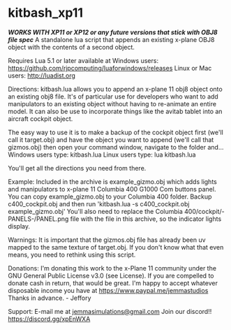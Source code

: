 # kitbash_xp11
***WORKS WITH XP11 or XP12 or any future versions that stick with OBJ8 file spec***
A standalone lua script that appends an existing x-plane OBJ8 object with the contents of a second object.

Requires Lua 5.1 or later available at 
Windows users: https://github.com/rjpcomputing/luaforwindows/releases
Linux or Mac users: http://luadist.org

Directions:
kitbash.lua allows you to append an x-plane 11 obj8 object onto an existing obj8 file.  It's
of particular use for developers who want to add manipulators to an existing object without
having to re-animate an entire model.  It can also be use to incorporate things like the avitab
tablet into an aircraft cockpit object.

The easy way to use it is to make a backup of the cockpit object first (we'll call it target.obj)
and have the object you want to append (we'll call that gizmos.obj) then open your command
window, navigate to the folder and...
Windows users type: kitbash.lua
Linux users type: lua kitbash.lua

You'll get all the directions you need from there.

Example:
Included in the archive is example_gizmo.obj which adds lights and manipulators to x-plane 11
Columbia 400 G1000 Com buttons panel.  You can copy example_gizmo.obj to your Columbia 400
folder.  Backup c400_cockpit.obj and then run 'kitbash.lua -s c400_cockpit.obj example_gizmo.obj'
You'll also need to replace the Columbia 400/cockpit/-PANELS-/PANEL.png file with the file in 
this archive, so the indicator lights display.

Warnings: 
It is important that the gizmos.obj file has already been uv mapped to the same texture of
target.obj.  If you don't know what that even means, you need to rethink using this script.

Donations:
I'm donating this work to the x-Plane 11 community under the GNU General Public License v3.0
(see License).  If you are compelled to donate cash in return, that would be great. I'm happy
to accept whatever disposable income you have at https://www.paypal.me/jemmastudios
Thanks in advance. - Jeffory

Support:
E-mail me at jemmasimulations@gmail.com
Join our discord!! https://discord.gg/xpEnWXA
